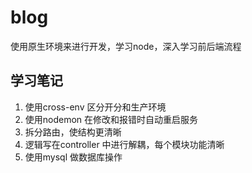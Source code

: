 # blog
使用原生环境来进行开发，学习node，深入学习前后端流程

## 学习笔记
1. 使用cross-env 区分开分和生产环境
2. 使用nodemon 在修改和报错时自动重启服务
3. 拆分路由，使结构更清晰
4. 逻辑写在controller 中进行解耦，每个模块功能清晰
5. 使用mysql 做数据库操作
